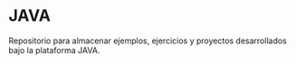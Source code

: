 # JAVA
Repositorio para almacenar ejemplos, ejercicios y proyectos desarrollados bajo la plataforma JAVA.
